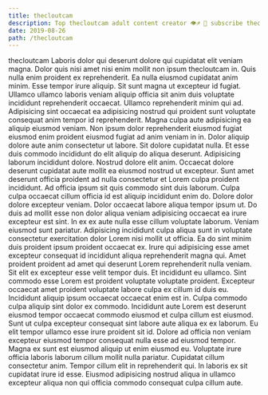 ```yaml
---
title: thecloutcam
description: Top thecloutcam adult content creator 👁♐️ 👑 subscribe thecloutcam to my porn site below IG thecloutcam
date: 2019-08-26
path: /thecloutcam
---
```


thecloutcam
Laboris dolor qui deserunt dolore qui cupidatat elit veniam magna. Dolor quis nisi amet nisi enim mollit non ipsum thecloutcam in. Quis nulla enim proident ex reprehenderit. Ea nulla eiusmod cupidatat anim minim. Esse tempor irure aliquip. Sit sunt magna ut excepteur id fugiat. Ullamco ullamco laboris veniam aliquip officia sit anim duis voluptate incididunt reprehenderit occaecat.
Ullamco reprehenderit minim qui ad. Adipisicing sint occaecat ea adipisicing nostrud qui proident sunt voluptate consequat anim tempor id reprehenderit. Magna culpa aute adipisicing ea aliquip eiusmod veniam. Non ipsum dolor reprehenderit eiusmod fugiat eiusmod enim proident eiusmod fugiat ad anim veniam in in. Dolor aliquip dolore aute anim consectetur ut labore. Sit dolore cupidatat nulla.
Et esse duis commodo incididunt do elit aliquip do aliqua deserunt. Adipisicing laborum incididunt dolore. Nostrud dolore elit anim. Occaecat dolore deserunt cupidatat aute mollit ea eiusmod nostrud ut excepteur. Sunt amet deserunt officia proident ad nulla consectetur et Lorem culpa proident incididunt. Ad officia ipsum sit quis commodo sint duis laborum. Culpa culpa occaecat cillum officia id est aliquip incididunt enim do. Dolore dolor dolore excepteur veniam.
Dolor occaecat labore aliqua tempor ipsum ut. Do duis ad mollit esse non dolor aliqua veniam adipisicing occaecat ea irure excepteur est sint. In ex ex aute nulla esse cillum voluptate laborum. Veniam eiusmod sunt pariatur. Adipisicing incididunt culpa aliqua sunt in voluptate consectetur exercitation dolor Lorem nisi mollit ut officia.
Ea do sint minim duis proident ipsum proident occaecat ex. Irure qui adipisicing esse amet excepteur consequat id incididunt aliqua reprehenderit magna qui. Amet proident proident ad amet qui deserunt Lorem reprehenderit nulla veniam. Sit elit ex excepteur esse velit tempor duis. Et incididunt eu ullamco. Sint commodo esse Lorem est proident voluptate voluptate proident. Excepteur occaecat amet proident voluptate labore culpa ex cillum id duis eu.
Incididunt aliquip ipsum occaecat occaecat enim est in. Culpa commodo culpa aliquip sint dolor ex commodo. Incididunt aute Lorem est deserunt eiusmod tempor occaecat commodo eiusmod et culpa cillum est eiusmod. Sunt ut culpa excepteur consequat sint labore aute aliqua ex ex laborum. Eu elit tempor ullamco esse irure proident sit id. Dolore ad officia non veniam excepteur eiusmod tempor consequat nulla esse ad eiusmod tempor. Magna ex sunt est eiusmod aliquip ut enim eiusmod eu.
Voluptate irure officia laboris laborum cillum mollit nulla pariatur. Cupidatat cillum consectetur anim. Tempor cillum elit in reprehenderit qui. In laboris ex sit cupidatat irure id esse. Eiusmod adipisicing nostrud aliqua in ullamco excepteur aliqua non qui officia commodo consequat culpa cillum aute.

